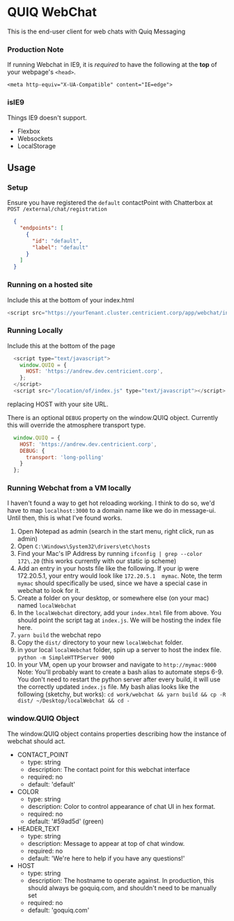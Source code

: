 # QUIQ WebChat

This is the end-user client for web chats with Quiq Messaging

### Production Note
If running Webchat in IE9, it is _required_ to have the following at the **top** of your webpage's `<head>`.

`<meta http-equiv="X-UA-Compatible" content="IE=edge">`

### isIE9

Things IE9 doesn't support.
- Flexbox
- Websockets
- LocalStorage

## Usage

### Setup
Ensure you have registered the `default` contactPoint with Chatterbox at `POST /external/chat/registration`
```json
  {
    "endpoints": [
      {
        "id": "default",
        "label": "default"
      }
    ]
  }
```

### Running on a hosted site
Include this at the bottom of your index.html
```js
<script src="https://yourTenant.cluster.centricient.corp/app/webchat/index.js" type="text/javascript"></script>
```

### Running Locally
Include this at the bottom of the page
```js
  <script type="text/javascript">
    window.QUIQ = {
      HOST: 'https://andrew.dev.centricient.corp',
    };
  </script>
  <script src="/location/of/index.js" type="text/javascript"></script>
```
replacing HOST with your site URL.

There is an optional `DEBUG` property on the window.QUIQ object.  Currently this will override the atmosphere transport type.
```js
  window.QUIQ = {
    HOST: 'https://andrew.dev.centricient.corp',
    DEBUG: {
      transport: 'long-polling'
    }
  };
```

### Running Webchat from a VM locally
I haven't found a way to get hot reloading working.  I think to do so, we'd have to map `localhost:3000` to a domain name like we do in message-ui.  Until then, this is what I've found works.
1. Open Notepad as admin (search in the start menu, right click, run as admin)
2. Open `C:\Windows\System32\drivers\etc\hosts`
3. Find your Mac's IP Address by running `ifconfig | grep --color 172\.20` (this works currently with our static ip scheme)
4. Add an entry in your hosts file like the following. If your ip were 172.20.5.1, your entry would look like `172.20.5.1  mymac`.  Note, the term `mymac` should specifically be used, since we have a special case in webchat to look for it.
5. Create a folder on your desktop, or somewhere else (on your mac) named `localWebchat`
6. In the `localWebchat` directory, add your `index.html` file from above.  You should point the script tag at `index.js`. We will be hosting the index file here.
7. `yarn build` the webchat repo
8. Copy the `dist/` directory to your new `localWebchat` folder.
9. in your local `localWebchat` folder, spin up a server to host the index file. `python -m SimpleHTTPServer 9000`
10. In your VM, open up your browser and navigate to `http://mymac:9000`
Note: You'll probably want to create a bash alias to automate steps 6-9.  You don't need to restart the python server after every build, it will use the correctly updated `index.js` file.
My bash alias looks like the following (sketchy, but works): `cd work/webchat && yarn build && cp -R dist/ ~/Desktop/localWebchat && cd -`

### window.QUIQ Object
The window.QUIQ object contains properties describing how the instance of webchat should act.  
  - CONTACT_POINT
    - type: string
    - description: The contact point for this webchat interface
    - required: no
    - default: 'default'
  - COLOR
    - type: string
    - description: Color to control appearance of chat UI in hex format.
    - required: no
    - default: '#59ad5d' (green)
  - HEADER_TEXT
    - type: string
    - description: Message to appear at top of chat window.
    - required: no
    - default: 'We're here to help if you have any questions!'
  - HOST
    - type: string
    - description: The hostname to operate against. In production, this should always be goquiq.com, and shouldn't need to be manually set
    - required: no
    - default: 'goquiq.com'
